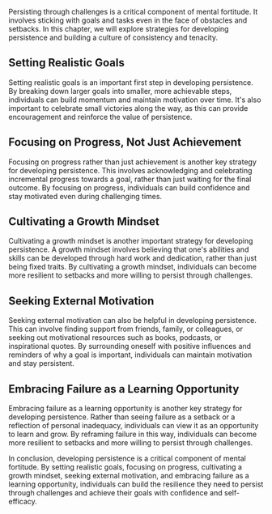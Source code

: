 
Persisting through challenges is a critical component of mental fortitude. It involves sticking with goals and tasks even in the face of obstacles and setbacks. In this chapter, we will explore strategies for developing persistence and building a culture of consistency and tenacity.

Setting Realistic Goals
-----------------------

Setting realistic goals is an important first step in developing persistence. By breaking down larger goals into smaller, more achievable steps, individuals can build momentum and maintain motivation over time. It's also important to celebrate small victories along the way, as this can provide encouragement and reinforce the value of persistence.

Focusing on Progress, Not Just Achievement
------------------------------------------

Focusing on progress rather than just achievement is another key strategy for developing persistence. This involves acknowledging and celebrating incremental progress towards a goal, rather than just waiting for the final outcome. By focusing on progress, individuals can build confidence and stay motivated even during challenging times.

Cultivating a Growth Mindset
----------------------------

Cultivating a growth mindset is another important strategy for developing persistence. A growth mindset involves believing that one's abilities and skills can be developed through hard work and dedication, rather than just being fixed traits. By cultivating a growth mindset, individuals can become more resilient to setbacks and more willing to persist through challenges.

Seeking External Motivation
---------------------------

Seeking external motivation can also be helpful in developing persistence. This can involve finding support from friends, family, or colleagues, or seeking out motivational resources such as books, podcasts, or inspirational quotes. By surrounding oneself with positive influences and reminders of why a goal is important, individuals can maintain motivation and stay persistent.

Embracing Failure as a Learning Opportunity
-------------------------------------------

Embracing failure as a learning opportunity is another key strategy for developing persistence. Rather than seeing failure as a setback or a reflection of personal inadequacy, individuals can view it as an opportunity to learn and grow. By reframing failure in this way, individuals can become more resilient to setbacks and more willing to persist through challenges.

In conclusion, developing persistence is a critical component of mental fortitude. By setting realistic goals, focusing on progress, cultivating a growth mindset, seeking external motivation, and embracing failure as a learning opportunity, individuals can build the resilience they need to persist through challenges and achieve their goals with confidence and self-efficacy.

